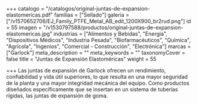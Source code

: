 +++
catalogo = "/catalogos/original-juntas-de-expansion-elastomericas.pdf"
familias = ["Sellado"]
galeria = ["/v1570652706/EJ_Family_PTFE_Metal_AB_edit_1200X900_br2rud.png"]
id = 55
imagen = "/v1530797588/productos/original-juntas-de-expansion-elastomericas.jpg"
industrias = ["Alimentos y Bebidas", "Energía", "Dispositivos Médicos", "Industria Pesada", "Biofarmacéuticos", "Química", "Agrícola", "Ingenios", "Comercial - Construcción", "Electrónica"]
marcas = ["Garlock"]
meta_description = ""
meta_keywords = ""
taxonomyCover = false
title = "Juntas de Expansión Elastoméricas"
weight = 55

+++
Las juntas de expansión de Garlock ofrecen un rendimiento, confiabilidad y vida útil superiores, lo que resulta en una mayor seguridad de la planta y una mayor integridad mecánica del equipo. Como productos diseñados específicamente que se insertan en un sistema de tuberías rígidas, las juntas de expansión de goma.